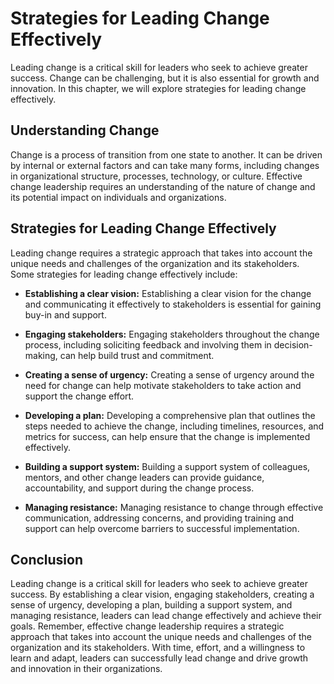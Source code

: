 Strategies for Leading Change Effectively
====================================================================

Leading change is a critical skill for leaders who seek to achieve greater success. Change can be challenging, but it is also essential for growth and innovation. In this chapter, we will explore strategies for leading change effectively.

Understanding Change
--------------------

Change is a process of transition from one state to another. It can be driven by internal or external factors and can take many forms, including changes in organizational structure, processes, technology, or culture. Effective change leadership requires an understanding of the nature of change and its potential impact on individuals and organizations.

Strategies for Leading Change Effectively
-----------------------------------------

Leading change requires a strategic approach that takes into account the unique needs and challenges of the organization and its stakeholders. Some strategies for leading change effectively include:

* **Establishing a clear vision:** Establishing a clear vision for the change and communicating it effectively to stakeholders is essential for gaining buy-in and support.

* **Engaging stakeholders:** Engaging stakeholders throughout the change process, including soliciting feedback and involving them in decision-making, can help build trust and commitment.

* **Creating a sense of urgency:** Creating a sense of urgency around the need for change can help motivate stakeholders to take action and support the change effort.

* **Developing a plan:** Developing a comprehensive plan that outlines the steps needed to achieve the change, including timelines, resources, and metrics for success, can help ensure that the change is implemented effectively.

* **Building a support system:** Building a support system of colleagues, mentors, and other change leaders can provide guidance, accountability, and support during the change process.

* **Managing resistance:** Managing resistance to change through effective communication, addressing concerns, and providing training and support can help overcome barriers to successful implementation.

Conclusion
----------

Leading change is a critical skill for leaders who seek to achieve greater success. By establishing a clear vision, engaging stakeholders, creating a sense of urgency, developing a plan, building a support system, and managing resistance, leaders can lead change effectively and achieve their goals. Remember, effective change leadership requires a strategic approach that takes into account the unique needs and challenges of the organization and its stakeholders. With time, effort, and a willingness to learn and adapt, leaders can successfully lead change and drive growth and innovation in their organizations.
